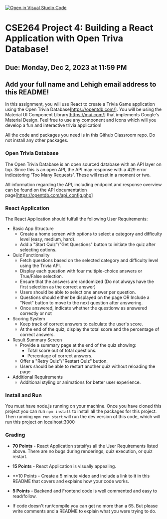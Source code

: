 [![Open in Visual Studio Code](https://classroom.github.com/assets/open-in-vscode-2e0aaae1b6195c2367325f4f02e2d04e9abb55f0b24a779b69b11b9e10269abc.svg)](https://classroom.github.com/online_ide?assignment_repo_id=17273407&assignment_repo_type=AssignmentRepo)
# CSE264 Project 4: Building a React Application with Open Triva Database!
## Due: Monday, Dec 2, 2023 at 11:59 PM
## Add your full name and Lehigh email address to this README!

In this assignment, you will use React to create a Trivia Game application using the Open Trivia Database[https://opentdb.com/].  You will be using the Material UI Component Library[https://mui.com/] that implements Google's Material Design.  Feel free to use any component and icons which will you develop a fun and interactive trivia application!

All the code and packages you need is in this Github Classroom repo.  Do not install any other packages.

### Open Trivia Database
The Open Trivia Database is an open sourced database with an API layer on top.  Since this is an open API, the API may response with a 429 error indicatoring 'Too Many Requests'.  These will reset in a moment or two.

All information regarding the API, including endpoint and response overview can be found on the API documentation page[https://opentdb.com/api_config.php]

### React Application
The React Application should fulfull the following User Requirements:

* Basic App Structure
    * Create a home screen with options to select a category and difficulty level (easy, medium, hard).
    * Add a "Start Quiz"/"Get Questions" button to initiate the quiz after selecting options.
* Quiz Functionality
    * Fetch questions based on the selected category and difficulty level using the Trivia API.
    * Display each question with four multiple-choice answers or True/False selection. 
    * Ensure that the answers are randomized (Do not always have the first selection as the correct answer)
    * Users should be able to select one answer per question.
    * Questions should either be displayed on the page OR Include a "Next" button to move to the next question after answering.
    * Once answered, indicate whether the questionw as answered correctly or not
* Scoring System
    * Keep track of correct answers to calculate the user's score.
    * At the end of the quiz, display the total score and the percentage of correct answers.
* Result Summary Screen
    * Provide a summary page at the end of the quiz showing:
        * Total score out of total questions.
        * Percentage of correct answers.
    * Offer a "Retry Quiz"/"Restart Quiz" button.
    * Users should be able to restart another quiz without reloading the page
* Additional Requirements
    * Additional styling or animations for better user experience.


### Install and Run
You must have node.js running on your machine. Once you have cloned this project you can run `npm install` to install all the packages for this project. Then running `npm run start` will run the dev version of this code, which will run this project on localhost:3000

### Grading
* **70 Points** - React Application statsifys all the User Requirements listed above.  There are no bugs during renderings, quiz execution, or quiz restart. 
* **15 Points** - React Application is visually appealing.
* **10 Points - Create a 5 minute video and include a link to it in this README that covers and explains how your code works. 
* **5 Points** - Backend and Frontend code is well commented and easy to read/follow.

* If code doesn't run/compile you can get no more than a 65. But please write comments and a README to explain what you were trying to do. 
